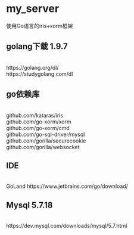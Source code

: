 # my_server
使用Go语言的iris+xorm框架
<br/>

## golang下载 1.9.7
<br/>
https://golang.org/dl/
<br/>
https://studygolang.com/dl
<br/>

## go依赖库
<br/>
github.com/kataras/iris
<br/>
github.com/go-xorm/xorm
<br/>
github.com/go-xorm/cmd
<br/>
github.com/go-sql-driver/mysql
<br/>
github.com/gorilla/securecookie
<br/>
github.com/gorilla/websocket
<br/>

## IDE
<br/>
GoLand https://www.jetbrains.com/go/download/
<br/>

## Mysql 5.7.18
<br/>
https://dev.mysql.com/downloads/mysql/5.7.html
<br/>

